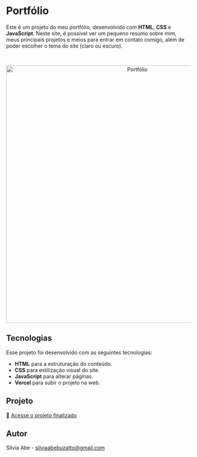 # Portfólio

Este é um projeto do meu portfólio, desenvolvido com <b>HTML</b>, <b>CSS</b> e <b>JavaScript</b>.
Neste site, é possível ver um pequeno resumo sobre mim, meus principais projetos e meios para entrar em contato comigo, além de poder escolher o tema do site (claro ou escuro).

<br>

<p align="center">
  <img alt="Portfólio" src="https://github.com/user-attachments/assets/8b54a315-f2fb-4f5c-bce8-34456ee449ce" width="700">
</p>

## Tecnologias

Esse projeto foi desenvolvido com as seguintes tecnologias:

- <b>HTML</b> para a estruturação do conteúdo.
- <b>CSS</b> para estilização visual do site.
- <b>JavaScript</b> para alterar páginas.
- <b>Vercel</b> para subir o projeto na web.

## Projeto

🚀 [Acesse o projeto finalizado](https://portfolio-silviaabe.vercel.app/)

## Autor

Silvia Abe - silviaabebuzatto@gmail.com
